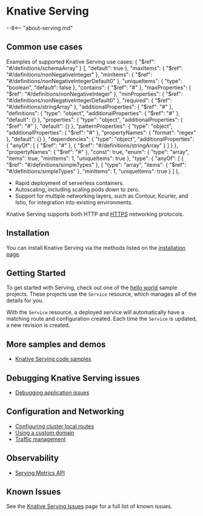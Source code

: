 # Knative Serving

--8<-- "about-serving.md"

## Common use cases

Examples of supported Knative Serving use cases: { "$ref": "#/definitions/schemaArray" } ], "default": true }, "maxItems": { "$ref": "#/definitions/nonNegativeInteger" }, "minItems": { "$ref": "#/definitions/nonNegativeIntegerDefault0" }, "uniqueItems": { "type": "boolean", "default": false }, "contains": { "$ref": "#" }, "maxProperties": { "$ref": "#/definitions/nonNegativeInteger" }, "minProperties": { "$ref": "#/definitions/nonNegativeIntegerDefault0" }, "required": { "$ref": "#/definitions/stringArray" }, "additionalProperties": { "$ref": "#" }, "definitions": { "type": "object", "additionalProperties": { "$ref": "#" }, "default": {} }, "properties": { "type": "object", "additionalProperties": { "$ref": "#" }, "default": {} }, "patternProperties": { "type": "object", "additionalProperties": { "$ref": "#" }, "propertyNames": { "format": "regex" }, "default": {} }, "dependencies": { "type": "object", "additionalProperties": { "anyOf": [ { "$ref": "#" }, { "$ref": "#/definitions/stringArray" } ] } }, "propertyNames": { "$ref": "#" }, "const": true, "enum": { "type": "array", "items": true, "minItems": 1, "uniqueItems": true }, "type": { "anyOf": [ { "$ref": "#/definitions/simpleTypes" }, { "type": "array", "items": { "$ref": "#/definitions/simpleTypes" }, "minItems": 1, "uniqueItems": true } ] }, 
- Rapid deployment of serverless containers.
- Autoscaling, including scaling pods down to zero.
- Support for multiple networking layers, such as Contour, Kourier, and Istio, for integration into existing environments.

Knative Serving supports both HTTP and [HTTPS](encryption/using-certificates-in-networking-layer.md) networking protocols.

## Installation

You can install Knative Serving via the methods listed on the [installation page](../install/README.md).

## Getting Started

To get started with Serving, check out one of the [hello world](../samples/serving.md)
sample projects. These projects use the `Service` resource, which manages all of
the details for you.

With the `Service` resource, a deployed service will automatically have a
matching route and configuration created. Each time the `Service` is updated, a
new revision is created.

## More samples and demos

- [Knative Serving code samples](../samples/serving.md)

## Debugging Knative Serving issues

- [Debugging application issues](troubleshooting/debugging-application-issues.md)

## Configuration and Networking

- [Configuring cluster local routes](services/private-services.md)
- [Using a custom domain](using-a-custom-domain.md)
- [Traffic management](traffic-management.md)

## Observability

- [Serving Metrics API](observability/metrics/serving-metrics.md)

## Known Issues

See the [Knative Serving Issues](https://github.com/knative/serving/issues) page
for a full list of known issues.
